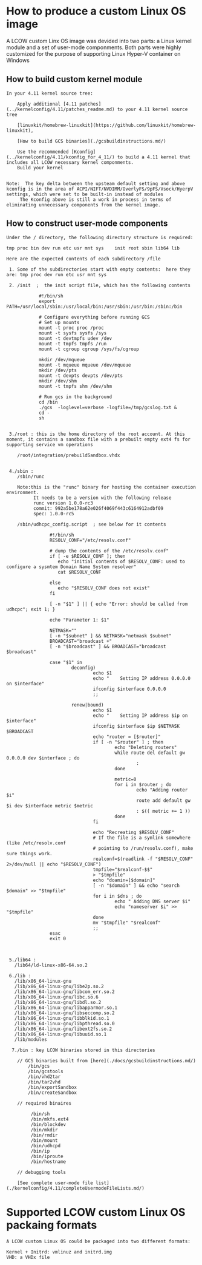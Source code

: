

# How to produce a custom Linux OS image

A LCOW custom Linx OS image was devided into two parts: a Linux kernel module and a set of user-mode componments. Both parts were highly customized for the purpose of supporting Linux Hyper-V container on Windows


## How to build custom kernel module

    In your 4.11 kernel source tree:

        Apply additional [4.11 patches](../kernelconfig/4.11/patches_readme.md) to your 4.11 kernel source tree 

        [linuxkit/homebrew-linuxkit](https://github.com/linuxkit/homebrew-linuxkit),

        [How to build GCS binaries](./gcsbuildinstructions.md/)

        Use the recommended [Kconfig](../kernelconfig/4.11/kconfig_for_4_11/) to build a 4.11 kernel that includes all LCOW necessary kernel componments.
        Build your kernel 


    Note:  The key delta between the upsteam default setting and above kconfig is in the area of ACPI/NIFT/NVDIMM/OverlyFS/9pFS/Vsock/HyerpV settings, which were set to be built-in instead of modules
         The Kconfig above is still a work in process in terms of eliminating unnecessary components from the kernel image. 

## How to construct user-mode components

    Under the / directory, the following directory structure is required:

    tmp proc bin dev run etc usr mnt sys    init root sbin lib64 lib      

    Here are the expected contents of each subdirectory /file
     
     1. Some of the subdirectories start with empty contents:  here they are: tmp proc dev run etc usr mnt sys 

     2. /init  ;  the init script file, which has the following contents

                #!/bin/sh
                export PATH=/usr/local/sbin:/usr/local/bin:/usr/sbin:/usr/bin:/sbin:/bin

                # Configure everything before running GCS
                # Set up mounts
                mount -t proc proc /proc
                mount -t sysfs sysfs /sys
                mount -t devtmpfs udev /dev
                mount -t tmpfs tmpfs /run
                mount -t cgroup cgroup /sys/fs/cgroup

                mkdir /dev/mqueue
                mount -t mqueue mqueue /dev/mqueue
                mkdir /dev/pts
                mount -t devpts devpts /dev/pts
                mkdir /dev/shm
                mount -t tmpfs shm /dev/shm

                # Run gcs in the background
                cd /bin
                ./gcs  -loglevel=verbose -logfile=/tmp/gcslog.txt &
                cd -
                sh


     3./root : this is the home directory of the root account. At this moment, it contains a sandbox file with a prebuilt empty ext4 fs for supporting service vm operations
        
        /root/integration/prebuildSandbox.vhdx


     4./sbin : 
        /sbin/runc  

        Note:this is the "runc" binary for hosting the container execution environment. 
              It needs to be a version with the following release
              runc version 1.0.0-rc3
              commit: 992a5be178a62e026f4069f443c6164912adbf09
              spec: 1.0.0-rc5

        /sbin/udhcpc_config.script  ; see below for it contents
                             
                    #!/bin/sh
                    RESOLV_CONF="/etc/resolv.conf"

                    # dump the contents of the /etc/resolv.conf"
                    if [ -e $RESOLV_CONF ]; then
                       echo "initial contents of $RESOLV_CONF: used to configure a sysmtem Domain Name System resolver"
                       cat $RESOLV_CONF

                    else
                       echo "$RESOLV_CONF does not exist"
                    fi

                    [ -n "$1" ] || { echo "Error: should be called from udhcpc"; exit 1; }

                    echo "Parameter 1: $1"

                    NETMASK=""
                    [ -n "$subnet" ] && NETMASK="netmask $subnet"
                    BROADCAST="broadcast +"
                    [ -n "$broadcast" ] && BROADCAST="broadcast $broadcast"

                    case "$1" in
                            deconfig)
                                    echo $1
                                    echo "    Setting IP address 0.0.0.0 on $interface"
                                    ifconfig $interface 0.0.0.0
                                    ;;

                            renew|bound)
                                    echo $1
                                    echo "    Setting IP address $ip on $interface"
                                    ifconfig $interface $ip $NETMASK $BROADCAST
                                    echo "router = [$router]"
                                    if [ -n "$router" ] ; then
                                            echo "Deleting routers"
                                            while route del default gw 0.0.0.0 dev $interface ; do
                                                    :
                                            done

                                            metric=0
                                            for i in $router ; do
                                                    echo "Adding router $i"
                                                    route add default gw $i dev $interface metric $metric
                                                    : $(( metric += 1 ))
                                            done
                                    fi

                                    echo "Recreating $RESOLV_CONF"
                                    # If the file is a symlink somewhere (like /etc/resolv.conf
                                    # pointing to /run/resolv.conf), make sure things work.
                                    realconf=$(readlink -f "$RESOLV_CONF" 2>/dev/null || echo "$RESOLV_CONF")
                                    tmpfile="$realconf-$$"
                                    > "$tmpfile"
                                    echo "doamin=[$domain]"
                                    [ -n "$domain" ] && echo "search $domain" >> "$tmpfile"
                                    for i in $dns ; do
                                            echo " Adding DNS server $i"
                                            echo "nameserver $i" >> "$tmpfile"
                                    done
                                    mv "$tmpfile" "$realconf"
                                    ;;
                    esac
                    exit 0



     5./lib64 :
       /lib64/ld-linux-x86-64.so.2

     6./lib : 
       /lib/x86_64-linux-gnu
       /lib/x86_64-linux-gnu/libe2p.so.2
       /lib/x86_64-linux-gnu/libcom_err.so.2
       /lib/x86_64-linux-gnu/libc.so.6
       /lib/x86_64-linux-gnu/libdl.so.2
       /lib/x86_64-linux-gnu/libapparmor.so.1
       /lib/x86_64-linux-gnu/libseccomp.so.2
       /lib/x86_64-linux-gnu/libblkid.so.1
       /lib/x86_64-linux-gnu/libpthread.so.0
       /lib/x86_64-linux-gnu/libext2fs.so.2
       /lib/x86_64-linux-gnu/libuuid.so.1
       /lib/modules

      7./bin : key LCOW binaries stored in this directories
        
        // GCS binaries built from [here](./docs/gcsbuildinstructions.md/)
            /bin/gcs
            /bin/gcstools
            /bin/vhd2tar
            /bin/tar2vhd
            /bin/exportSandbox
            /bin/createSandbox

        // required binaires

             /bin/sh
             /bin/mkfs.ext4
             /bin/blockdev
             /bin/mkdir
             /bin/rmdir
             /bin/mount
             /bin/udhcpd
             /bin/ip
             /bin/iproute
             /bin/hostname

        // debugging tools

        [See complete user-mode file list](./kernelconfig/4.11/completeUsermodeFileLists.md/)

# Supported LCOW custom Linux OS packaing formats

    A LCOW custom Linux OS could be packaged into two different formats: 

    Kernel + Initrd: vmlinuz and initrd.img
    VHD: a VHDx file



